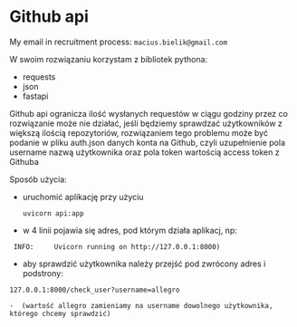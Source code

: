 
# Github api

My email in recruitment process: ```macius.bielik@gmail.com```

W swoim rozwiązaniu korzystam z bibliotek pythona:
 - requests
 - json
 - fastapi

Github api ogranicza ilość wysłanych requestów w ciągu godziny 
przez co rozwiązanie może nie działać, jeśli będziemy sprawdzać 
użytkowników z większą ilością repozytoriów, 
rozwiązaniem tego problemu może być podanie w pliku auth.json danych
konta na Github, czyli uzupełnienie pola username nazwą użytkownika
oraz pola token wartością access token z Githuba

Sposób użycia:
 - uruchomić aplikację przy użyciu
      ```
      uvicorn api:app
      ```
 - w 4 linii pojawia się adres, pod którym działa aplikacj, np:
 ```
  INFO:     Uvicorn running on http://127.0.0.1:8000)
```
 - aby sprawdzić użytkownika należy przejść pod zwrócony adres
   i podstrony:
```
127.0.0.1:8000/check_user?username=allegro
```
	-  (wartość allegro zamieniamy na username dowolnego użytkownika, którego chcemy sprawdzić)

